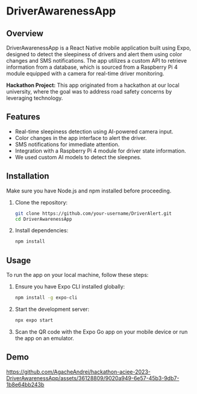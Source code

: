 # DriverAwarenessApp

## Overview

DriverAwarenessApp is a React Native mobile application built using Expo, designed to detect the sleepiness of drivers and alert them using color changes and SMS notifications. The app utilizes a custom API to retrieve information from a database, which is sourced from a Raspberry Pi 4 module equipped with a camera for real-time driver monitoring.

**Hackathon Project:** This app originated from a hackathon at our local university, where the goal was to address road safety concerns by leveraging technology.

## Features

- Real-time sleepiness detection using AI-powered camera input.
- Color changes in the app interface to alert the driver.
- SMS notifications for immediate attention.
- Integration with a Raspberry Pi 4 module for driver state information.
- We used custom AI models to detect the sleepnes.

## Installation

Make sure you have Node.js and npm installed before proceeding.

1. Clone the repository:

    ```bash
    git clone https://github.com/your-username/DriverAlert.git
    cd DriverAwarenessApp
    ```

2. Install dependencies:

    ```bash
    npm install
    ```

## Usage

To run the app on your local machine, follow these steps:

1. Ensure you have Expo CLI installed globally:

    ```bash
    npm install -g expo-cli
    ```

2. Start the development server:

    ```bash
    npx expo start
    ```

3. Scan the QR code with the Expo Go app on your mobile device or run the app on an emulator.

## Demo
https://github.com/AgacheAndrei/hackathon-aciee-2023-DriverAwarenessApp/assets/36128809/9020a949-6e57-45b3-9db7-1b8e64bb243b

